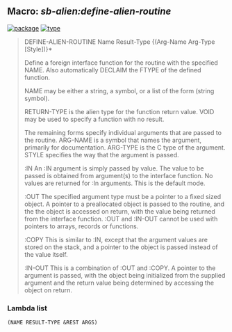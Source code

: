 ## Macro: ***sb-alien:define-alien-routine***
[![package](https://img.shields.io/badge/Package-SB--ALIEN-5f9ea0.svg?style=social&colorA=999999)](../) [![type](https://img.shields.io/badge/Type-Macro-5f9ea0.svg?style=social&colorA=999999)](../#macro) 

> DEFINE-ALIEN-ROUTINE Name Result-Type {(Arg-Name Arg-Type [Style])}*
> 
> Define a foreign interface function for the routine with the specified NAME.
> Also automatically DECLAIM the FTYPE of the defined function.
> 
> NAME may be either a string, a symbol, or a list of the form (string symbol).
> 
> RETURN-TYPE is the alien type for the function return value. VOID may be
> used to specify a function with no result.
> 
> The remaining forms specify individual arguments that are passed to the
> routine. ARG-NAME is a symbol that names the argument, primarily for
> documentation. ARG-TYPE is the C type of the argument. STYLE specifies the
> way that the argument is passed.
> 
> :IN
> An :IN argument is simply passed by value. The value to be passed is
> obtained from argument(s) to the interface function. No values are
> returned for :In arguments. This is the default mode.
> 
> :OUT
> The specified argument type must be a pointer to a fixed sized object.
> A pointer to a preallocated object is passed to the routine, and the
> the object is accessed on return, with the value being returned from
> the interface function. :OUT and :IN-OUT cannot be used with pointers
> to arrays, records or functions.
> 
> :COPY
> This is similar to :IN, except that the argument values are stored
> on the stack, and a pointer to the object is passed instead of
> the value itself.
> 
> :IN-OUT
> This is a combination of :OUT and :COPY. A pointer to the argument is
> passed, with the object being initialized from the supplied argument
> and the return value being determined by accessing the object on
> return.

### Lambda list
```
(NAME RESULT-TYPE &REST ARGS)
```

